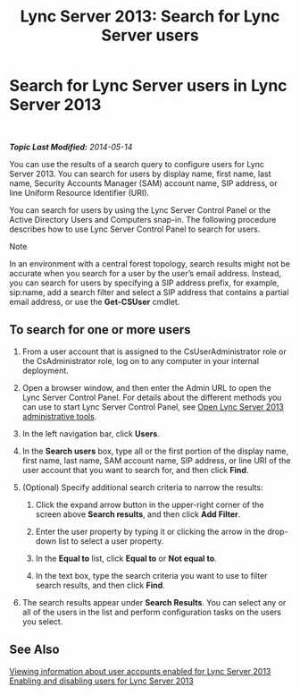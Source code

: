 ﻿---
title: 'Lync Server 2013: Search for Lync Server users'
TOCTitle: Search for Lync Server users
ms:assetid: 3b9f6f55-d7a9-46ae-8e10-f221ba0d3bb5
ms:mtpsurl: https://technet.microsoft.com/en-us/library/Gg429701(v=OCS.15)
ms:contentKeyID: 48183871
ms.date: 07/23/2014
mtps_version: v=OCS.15
---

<div data-xmlns="http://www.w3.org/1999/xhtml">

<div class="topic" data-xmlns="http://www.w3.org/1999/xhtml" data-msxsl="urn:schemas-microsoft-com:xslt" data-cs="http://msdn.microsoft.com/en-us/">

<div data-asp="http://msdn2.microsoft.com/asp">

# Search for Lync Server users in Lync Server 2013

</div>

<div id="mainSection">

<div id="mainBody">

<span> </span>

_**Topic Last Modified:** 2014-05-14_

You can use the results of a search query to configure users for Lync Server 2013. You can search for users by display name, first name, last name, Security Accounts Manager (SAM) account name, SIP address, or line Uniform Resource Identifier (URI).

You can search for users by using the Lync Server Control Panel or the Active Directory Users and Computers snap-in. The following procedure describes how to use Lync Server Control Panel to search for users.

<div>


> [!NOTE]  
> In an environment with a central forest topology, search results might not be accurate when you search for a user by the user’s email address. Instead, you can search for users by specifying a SIP address prefix, for example, sip:name, add a search filter and select a SIP address that contains a partial email address, or use the <STRONG>Get-CSUser</STRONG> cmdlet.



</div>

<div>

## To search for one or more users

1.  From a user account that is assigned to the CsUserAdministrator role or the CsAdministrator role, log on to any computer in your internal deployment.

2.  Open a browser window, and then enter the Admin URL to open the Lync Server Control Panel. For details about the different methods you can use to start Lync Server Control Panel, see [Open Lync Server 2013 administrative tools](lync-server-2013-open-lync-server-administrative-tools.md).

3.  In the left navigation bar, click **Users**.

4.  In the **Search users** box, type all or the first portion of the display name, first name, last name, SAM account name, SIP address, or line URI of the user account that you want to search for, and then click **Find**.

5.  (Optional) Specify additional search criteria to narrow the results:
    
    1.  Click the expand arrow button in the upper-right corner of the screen above **Search results**, and then click **Add Filter**.
    
    2.  Enter the user property by typing it or clicking the arrow in the drop-down list to select a user property.
    
    3.  In the **Equal to** list, click **Equal to** or **Not equal to**.
    
    4.  In the text box, type the search criteria you want to use to filter search results, and then click **Find**.

6.  The search results appear under **Search Results**. You can select any or all of the users in the list and perform configuration tasks on the users you select.

</div>

<div>

## See Also


[Viewing information about user accounts enabled for Lync Server 2013](lync-server-2013-viewing-information-about-user-accounts-enabled-for-lync-server.md)  
[Enabling and disabling users for Lync Server 2013](lync-server-2013-enabling-and-disabling-users-for-lync-server.md)  
  

</div>

</div>

<span> </span>

</div>

</div>

</div>

